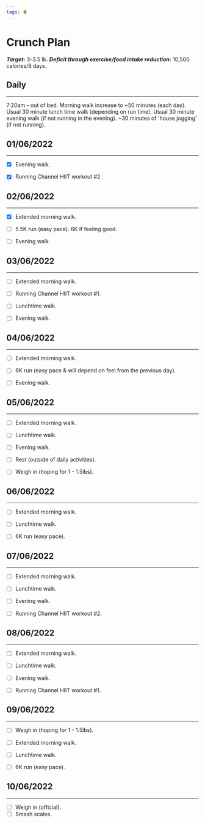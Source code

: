```yaml
---
tags: 🫀
---
```


# Crunch Plan

***Target:*** 3-3.5 lb.
***Deficit through exercise/food intake reduction:*** 10,500 calories/8 days.


## Daily
---

7:20am - out of bed.
Morning walk increase to ~50 minutes (each day).
Usual 30 minute lunch time walk (depending on run time).
Usual 30 minute evening walk (if not running in the evening).
~30 minutes of 'house jogging' (if not running).


## 01/06/2022
---

- [x] Evening walk.
- [x] Running Channel HIIT workout #2.


## 02/06/2022
---

- [x] Extended morning walk.
- [ ] 5.5K run (easy pace). 6K if feeling good.
- [ ] Evening walk.


## 03/06/2022
---

- [ ] Extended morning walk.
- [ ] Running Channel HIIT workout #1.
- [ ] Lunchtime walk.
- [ ] Evening walk.


## 04/06/2022
---

- [ ] Extended morning walk.
- [ ] 6K run (easy pace & will depend on feel from the previous day).
- [ ] Evening walk.


## 05/06/2022
---

- [ ] Extended morning walk.
- [ ] Lunchtime walk.
- [ ] Evening walk.
- [ ] Rest (outside of daily activities).
- [ ] Weigh in (hoping for 1 - 1.5lbs).


## 06/06/2022
---

- [ ] Extended morning walk.
- [ ] Lunchtime walk.
- [ ] 6K run (easy pace).


## 07/06/2022
---

- [ ] Extended morning walk.
- [ ] Lunchtime walk.
- [ ] Evening walk.
- [ ] Running Channel HIIT workout #2.


## 08/06/2022
---

- [ ] Extended morning walk.
- [ ] Lunchtime walk.
- [ ] Evening walk.
- [ ] Running Channel HIIT workout #1.


## 09/06/2022
---

- [ ] Weigh in (hoping for 1 - 1.5lbs).
- [ ] Extended morning walk.
- [ ] Lunchtime walk.
- [ ] 6K run (easy pace).


## 10/06/2022
---

- [ ] Weigh in (official).
- [ ] Smash scales.